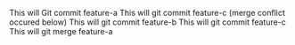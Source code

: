 This will Git commit feature-a
This will git commit feature-c
(merge conflict occured below)
This will git commit feature-b
This will git commit feature-c
This will git merge feature-a

